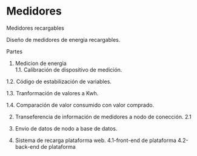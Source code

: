 # Medidores
Medidores recargables


Diseño de medidores de energia recargables.

Partes

1. Medicion de energia  
  1.1. Calibración de dispositivo de medición.
  
  1.2. Código de estabilización de variables.
  
  1.3. Tranformación de valores a Kwh.
  
  1.4. Comparación de valor consumido con valor comprado.

2. Transeferencia de información de medidores a nodo de conección.
  2.1 

3. Envio de datos de nodo a base de datos.
4. Sistema de recarga plataforma web. 
  4.1-front-end de plataforma
  4.2-back-end de plataforma
